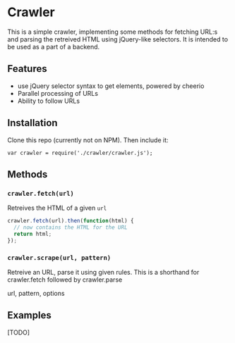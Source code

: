 # Crawler 

This is a simple crawler, implementing some methods for fetching URL:s and parsing the retreived HTML using jQuery-like selectors. It is intended to be used as a part of a backend.


## Features
- use jQuery selector syntax to get elements, powered by cheerio
- Parallel processing of URLs
- Ability to follow URLs


## Installation 
Clone this repo (currently not on NPM). Then include it:

```
var crawler = require('./crawler/crawler.js');
```


## Methods


### ```crawler.fetch(url)```

Retreives the HTML of a given `url`

```js
crawler.fetch(url).then(function(html) {
  // now contains the HTML for the URL
  return html;
});
```


### `crawler.scrape(url, pattern)`
Retreive an URL, parse it using given rules. This is a shorthand for crawler.fetch followed by crawler.parse

url, pattern, options 


## Examples
[TODO]
